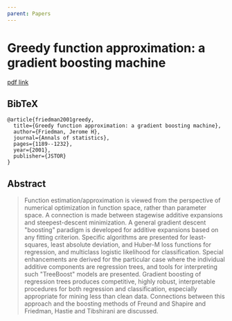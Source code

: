```yaml
---
parent: Papers
---
```


# Greedy function approximation: a gradient boosting machine

[pdf link](https://projecteuclid.org/journals/annals-of-statistics/volume-29/issue-5/Greedy-function-approximation-A-gradient-boosting-machine/10.1214/aos/1013203451.pdf)

## BibTeX
```
@article{friedman2001greedy,
  title={Greedy function approximation: a gradient boosting machine},
  author={Friedman, Jerome H},
  journal={Annals of statistics},
  pages={1189--1232},
  year={2001},
  publisher={JSTOR}
}
```

## Abstract

> Function estimation/approximation is viewed from the perspective of numerical optimization in function space, rather than parameter space. A connection is made between stagewise additive expansions and steepest-descent minimization. A general gradient descent "boosting" paradigm is developed for additive expansions based on any fitting criterion. Specific algorithms are presented for least-squares, least absolute deviation, and Huber-M loss functions for regression, and multiclass logistic likelihood for classification. Special enhancements are derived for the particular case where the individual additive components are regression trees, and tools for interpreting such "TreeBoost" models are presented. Gradient boosting of regression trees produces competitive, highly robust, interpretable procedures for both regression and classification, especially appropriate for mining less than clean data. Connections between this approach and the boosting methods of Freund and Shapire and Friedman, Hastie and Tibshirani are discussed.





